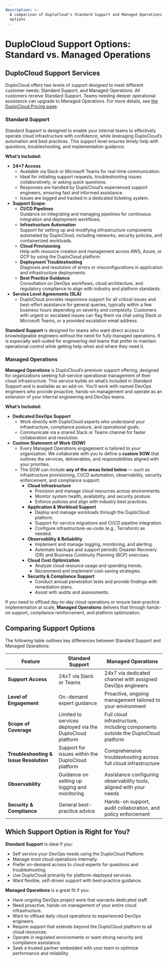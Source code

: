 ```yaml
---
description: >-
  A comparison of DuploCloud's Standard Support and Managed Operations service
  options
---
```


# DuploCloud Support Options: Standard vs. Managed Operations

## **DuploCloud Support Services**

DuploCloud offers two levels of support designed to meet different customer needs: Standard Support, and Managed Operations. All customers receive Standard Support. Teams needing deeper operational assistance can upgrade to Managed Operations. For more details, see [the DuploCloud Pricing page](https://duplocloud.com/pricing/).

### **Standard Support**&#x20;

Standard Support is designed to enable your internal teams to effectively operate cloud infrastructure with confidence, while leveraging DuploCloud’s automation and best practices. This support level ensures timely help with questions, troubleshooting, and implementation guidance.

**What’s Included:**

* **24×7 Access**&#x20;
  * Available via Slack or Microsoft Teams for real-time communication.
  * Ideal for initiating support requests, troubleshooting issues collaboratively, or asking quick questions.
  * Responses are handled by DuploCloud’s experienced support engineers, ensuring fast and informed assistance.
  * Issues are logged and tracked in a dedicated ticketing system.
* **Support Scope:**&#x20;
  * **CI/CD Pipelines**\
    Guidance on integrating and managing pipelines for continuous integration and deployment workflows.
  * **Infrastructure Automation**\
    Support for setting up and modifying infrastructure components automated by DuploCloud, including networks, security policies, and containerized workloads.
  * **Cloud Provisioning**\
    Help with resource creation and management across AWS, Azure, or GCP by using the DuploCloud platform.
  * **Deployment Troubleshooting**\
    Diagnosis and resolution of errors or misconfigurations in application and infrastructure deployments.
  * **Best Practice Guidance**\
    Consultation on DevOps workflows, cloud architecture, and regulatory compliance to align with industry and platform standards.
* **Service Level Agreements (SLA)**
  * DuploCloud provides responsive support for all critical issues and best-effort assistance for general queries, typically within a few business hours depending on severity and complexity. Customers with urgent or escalated issues can flag them via chat using Slack or Microsoft Teams, or a provided escalation email address.

**Standard Support** is designed for teams who want direct access to knowledgeable engineers without the need for fully managed operations. It is especially well-suited for engineering-led teams that prefer to maintain operational control while getting help when and where they need it.

### **Managed Operations**

**Managed Operations** is DuploCloud’s premium support offering, designed for organizations seeking full-service operational management of their cloud infrastructure. This service builds on what’s included in Standard Support and is available as an add-on. You’ll work with named DevOps engineers who provide proactive, hands-on management and operate as an extension of your internal engineering and DevOps teams.

**What’s Included:**

* **Dedicated DevOps Support**
  * Work directly with DuploCloud experts who understand your infrastructure, compliance posture, and operational goals.
  * Communicate via a shared Slack or Teams channel for faster collaboration and resolution.
* **Custom Statement of Work (SOW)**
  * Every Managed Operations engagement is tailored to your organization. We collaborate with you to define a **custom SOW** that outlines the services, deliverables, and responsibilities aligned with your priorities.
  * The SOW can include **any of the areas listed below** — such as infrastructure provisioning, CI/CD automation, observability, security enforcement, and compliance support.
    * **Cloud Infrastructure**
      * Provision and manage cloud resources across environments.
      * Monitor system health, availability, and security posture.
      * Enforce policies and align with industry best practices.
    * **Application & Workload Support**
      * Deploy and manage workloads through the DuploCloud platform.
      * Support for service migrations and CI/CD pipeline integration.
      * Configure infrastructure-as-code (e.g., Terraform) as needed.
    * **Observability & Reliability**
      * Implement and manage logging, monitoring, and alerting.
      * Automate backups and support periodic Disaster Recovery (DR) and Business Continuity Planning (BCP) exercises.
    * **Cloud Cost Optimization**
      * Analyze cloud resource usage and spending trends.
      * Recommend and implement cost-saving strategies.
    * **Security & Compliance Support**
      * Conduct annual penetration tests and provide findings with remediation plans.
      * Assist with audits and assessments.

If you need to offload day-to-day cloud operations or ensure best-practice implementation at scale, **Managed Operations** delivers that through hands-on support, compliance reinforcement, and platform optimization.

## **Comparing Support Options**

The following table outlines key differences between Standard Support and Managed Operations:

| **Feature**                            | **Standard Support**                                     | **Managed Operations**                                                          |
| -------------------------------------- | -------------------------------------------------------- | ------------------------------------------------------------------------------- |
| **Support Access**                     | 24x7 via Slack or Teams                                  | 24x7 via dedicated channel with assigned DevOps engineers                       |
| **Level of Engagement**                | On-demand expert guidance                                | Proactive, ongoing management tailored to your environment                      |
| **Scope of Coverage**                  | Limited to services deployed via the DuploCloud platform | Full cloud infrastructure, including components outside the DuploCloud platform |
| **Troubleshooting & Issue Resolution** | Support for issues within the DuploCloud platform        | Comprehensive troubleshooting across full cloud infrastructure                  |
| **Observability**                      | Guidance on setting up logging and monitoring            | Assistance configuring observability tools, aligned with your needs             |
| **Security & Compliance**              | General best-practice advice                             | Hands-on support, audit collaboration, and policy enforcement                   |

## **Which Support Option is Right for You?**

**Standard Support** is ideal if you:

* Self service your DevOps needs using the DuploCloud Platform.
* Manage most cloud operations internally.
* Prefer on-demand access to cloud experts for questions and troubleshooting.
* Use DuploCloud primarily for platform-deployed services.
* Want flexible, self-driven support with best-practice guidance.

**Managed Operations** is a great fit if you:

* Have ongoing DevOps project work that warrants dedicated staff.
* Need proactive, hands-on management of your entire cloud infrastructure.
* Want to offload daily cloud operations to experienced DevOps engineers.
* Require support that extends beyond the DuploCloud platform to all cloud resources.
* Operate in regulated environments or want strong security and compliance assistance.
* Seek a trusted partner embedded with your team to optimize performance and reliability.


